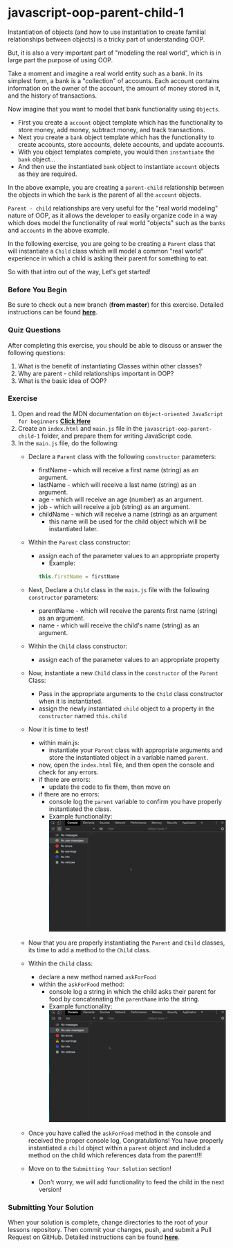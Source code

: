# javascript-oop-parent-child-1

Instantiation of objects (and how to use instantiation to create familial relationships between objects) is a tricky part of understanding OOP.

But, it is also a very important part of "modeling the real world", which is in large part the purpose of using OOP.

Take a moment and imagine a real world entity such as a bank. In its simplest form, a bank is a "collection" of  accounts. Each account contains information on the owner of the account, the amount of money stored in it, and the history of transactions.

Now imagine that you want to model that bank functionality using `Objects`.

- First you create a `account` object template which has the functionality to store money, add money, subtract money, and track transactions.
- Next you create a `bank` object template which has the functionality to create accounts, store accounts, delete accounts, and update accounts.
- With you object templates complete, you would then `instantiate` the `bank` object...
- And then use the instantiated `bank` object to instantiate `account` objects as they are required.

In the above example, you are creating a `parent-child` relationship between the objects in which the `bank` is the parent of all the `account` objects.

`Parent - child` relationships are very useful for the "real world modeling" nature of OOP, as it allows the developer to easily organize code in a way which does model the functionality of real world "objects" such as the `banks` and `accounts` in the above example.

In the following exercise, you are going to be creating a `Parent` class that will instantiate a `Child` class which will model a common "real world" experience in which a child is asking their parent for something to eat.

So with that intro out of the way, Let's get started!



### Before You Begin

Be sure to check out a new branch (**from master**) for this exercise. Detailed instructions can be found [**here**](../../guides/before-each-exercise.md).

### Quiz Questions
After completing this exercise, you should be able to discuss or answer the following questions:

1. What is the benefit of instantiating Classes within other classes?
1. Why are parent - child relationships important in OOP?
1. What is the basic idea of OOP?

### Exercise

1. Open and read the MDN documentation on `Object-oriented JavaScript for beginners` [**Click Here**](https://developer.mozilla.org/en-US/docs/Learn/JavaScript/Objects/Object-oriented_JS)
2. Create an `index.html` and `main.js` file in the `javascript-oop-parent-child-1` folder, and prepare them for writing JavaScript code.
3. In the `main.js` file, do the following:
    - Declare a `Parent` class with the following `constructor` parameters:
        - firstName - which will receive a first name (string) as an argument.
        - lastName - which will receive a last name (string) as an argument.
        - age - which will receive an age (number) as an argument.
        - job - which will receive a job (string) as an argument.
        - childName - which will receive a name (string) as an argument
            - this name will be used for the child object which will be instantiated later.
    - Within the `Parent` class constructor:
        - assign each of the parameter values to an appropriate property
            - Example:
            ``` javascript
            this.firstName = firstName
            ```

    - Next, Declare a `Child` class in the `main.js` file with the following `constructor` parameters:
        - parentName - which will receive the parents first name (string) as an argument.
        - name - which will receive the child's name (string) as an argument.
    - Within the `Child` class constructor:
        - assign each of the parameter values to an appropriate property
    - Now, instantiate a new `Child` class in the `constructor` of the `Parent` Class:
        - Pass in the appropriate arguments to the `Child` class constructor when it is instantiated.
        - assign the newly instantiated `child` object to a property in the `constructor` named `this.child`
    - Now it is time to test!
        - within main.js:
            - instantiate your `Parent` class with appropriate arguments and store the instantiated object in a variable named `parent`.
        - now, open the `index.html` file, and then open the console and check for any errors.
        - if there are errors:
            - update the code to fix them, then move on
        - if there are no errors:
            - console log the `parent` variable to confirm you have properly instantiated the class.
            - Example functionality:
            ![logged parent](./gifs/logged-parent.gif)
    - Now that you are properly instantiating the `Parent` and `Child` classes, its time to add a method to the `Child` class.
    - Within the `Child` class:
        - declare a new method named `askForFood`
        - within the `askForFood` method:
            - console log a string in which the child asks their parent for food by concatenating the `parentName` into the string.
            - Example functionality:
            ![logged request](./gifs/logged-request.gif)
    - Once you have called the `askForFood` method in the console and received the proper console log, Congratulations! You have properly instantiated a `child` object within a `parent` object and included a method on the child which references data from the parent!!!
    - Move on to the `Submitting Your Solution` section!
        - Don't worry, we will add functionality to feed the child in the next version!


### Submitting Your Solution

When your solution is complete, change directories to the root of your lessons repository. Then commit your changes, push, and submit a Pull Request on GitHub. Detailed instructions can be found [**here**](../../guides/after-each-exercise.md).
